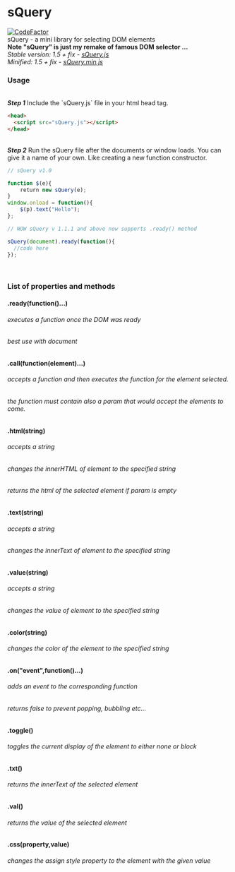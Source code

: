 # sQuery
[![CodeFactor](https://www.codefactor.io/repository/github/pvzzombs/squery/badge)](https://www.codefactor.io/repository/github/pvzzombs/squery)
<br />
sQuery - a mini library for selecting DOM elements
<br />
<b> Note "sQuery" is just my remake of famous DOM selector ... </b>
<br />
<i> Stable version: 1.5 + fix - <a href="https://cdn.rawgit.com/pvzzombs/sQuery/3960d331/lib/sQuery.js">sQuery.js</a></i>
<br />
<i> Minified: 1.5 + fix - <a href="https://cdn.rawgit.com/pvzzombs/sQuery/cb1ada59/lib/sQuery.min.js">sQuery.min.js</a></i>
  <br />
### Usage
<br />
<b><i>Step 1</i></b> Include the `sQuery.js` file in your html head tag.

```html
<head>
  <script src="sQuery.js"></script>
</head>
```

<br />
<b><i>Step 2</i></b> Run the sQuery file after the documents or window loads.
You can give it a name of your own. Like creating a new function constructor.

```javascript
// sQuery v1.0

function $(e){
    return new sQuery(e);
}
window.onload = function(){
    $(p).text("Hello");
};

// NOW sQuery v 1.1.1 and above now supports .ready() method

sQuery(document).ready(function(){
  //code here
});
```

<br />

### List of properties and methods

#### .ready(function()...)
###### executes a function once the DOM was ready
###### best use with document

#### .call(function(element)...)
###### accepts a function and then executes the function for the element selected.
###### the function must contain also a param that would accept the elements to come.

#### .html(string)
###### accepts a string
###### changes the innerHTML of element to the specified string
###### returns the html of the selected element if param is empty

#### .text(string)
###### accepts a string
###### changes the innerText of element to the specified string

#### .value(string)
###### accepts a string
###### changes the value of element to the specified string

#### .color(string)
###### changes the color of the element to the specified string

#### .on("event",function()...)
###### adds an event to the corresponding function
###### returns false to prevent popping, bubbling etc...

#### .toggle()
###### toggles the current display of the element to either none or block

#### .txt()
###### returns the innerText of the selected element

#### .val()
###### returns the value of the selected element

#### .css(property,value)
###### changes the assign style property to the element with the given value
